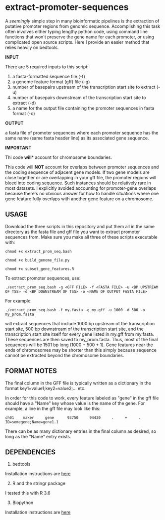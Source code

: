 # extract-promoter-sequences
A *seemingly* simple step in many bioinformatic pipelines is the extraction of putative promoter regions from genomic sequence. Accomplishing this task often involves either typing lengthy python code, using command line functions that won't preserve the gene name for each promoter, or using complicated open source scripts. Here I provide an easier method that relies heavily on bedtools. 

**INPUT**

There are 5 required inputs to this script:

1. a fasta-formatted sequence file (-f)
2. a genome feature format (gff) file (-g)
3. number of basepairs upstream of the transcription start site to extract (-u)
4. number of basepairs downstream of the transcription start site to extract (-d)
5. a name for the output file containing the promoter sequences in fasta format (-o)

**OUTPUT** 

a fasta file of promoter sequences where each promoter sequence has the same name (same fasta header line) as its associated gene sequence.

**IMPORTANT**

Thi code **will*** account for chromosome boundaries.

This code will **NOT** account for overlaps between promoter sequences and the coding sequence of adjacent gene models. If two gene models are close together or are overlapping in your gff file, the promoter regions will bleed into coding sequence. Such instances should be relatively rare in most datasets. I explicitly avoided accounting for promoter-gene overlaps because there's no obvious answer for how to handle situations where one gene feature fully overlaps with another gene feature on a chromosome.


## USAGE
Download the three scripts in this repository and put them all in the same directory as the fasta file and gff file you want to extract promoter sequences from. Make sure
you make all three of these scripts executable with:

`chmod +x extract_prom_seq.bash`

`chmod +x build_genome_file.py`

`chmod +x subset_gene_features.R`

To extract promoter sequences, use:

`./extract_prom_seq.bash -g <GFF FILE> -f <FASTA FILE> -u <BP UPSTREAM OF TSS> -d <BP DOWNSTREAM OF TSS> -o <NAME OF OUTPUT FASTA FILE>`

For example:

`./extract_prom_seq.bash -f my.fasta -g my.gff -u 1000 -d 500 -o my_prom.fasta`

will extract sequences that include 1000 bp upstream of the transcription start site, 500 bp downstream of the transcription start site, and the transcription start site itself for every gene listed in my.gff from my.fasta. These sequences are then saved to my_prom.fasta. Thus, most of the final sequences will be 1501 bp long (1000 + 500 + 1). Gene features near the ends of chromosomes may be shorter than this simply because sequence cannot be extracted beyond the chromosome boundaries. 

## FORMAT NOTES
The final column in the GFF file is typically written as a dictionary in the format 
key1=value1;key2=value2;... etc.

In order for this code to work, every feature labeled as "gene" in the gff file should have 
a "Name" key whose value is the name of the gene. For example, a line in the gff file may look like this:

```
ch01    maker     gene      93750     94430     .     +     .     ID=somegene;Name=gene1.1
```

There can be as many dictionary entries in the final column as desired, so long as the "Name" entry exists.

## DEPENDENCIES

1. bedtools

Installation instructions are [here](https://bedtools.readthedocs.io/en/latest/content/installation.html)

2. R and the stringr package

I tested this with R 3.6

3. Biopython

Installation instructions are [here](https://biopython.org/wiki/Download)
